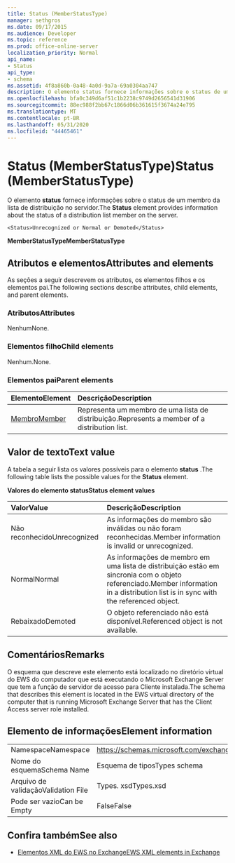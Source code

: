 ```yaml
---
title: Status (MemberStatusType)
manager: sethgros
ms.date: 09/17/2015
ms.audience: Developer
ms.topic: reference
ms.prod: office-online-server
localization_priority: Normal
api_name:
- Status
api_type:
- schema
ms.assetid: 4f8a860b-0a48-4a0d-9a7a-69a0304aa747
description: O elemento status fornece informações sobre o status de um membro da lista de distribuição no servidor.
ms.openlocfilehash: bfa0c349d6af51c1b2238c9749d2656541d31906
ms.sourcegitcommit: 88ec988f2bb67c1866d06b361615f3674a24e795
ms.translationtype: MT
ms.contentlocale: pt-BR
ms.lasthandoff: 05/31/2020
ms.locfileid: "44465461"
---
```

# <a name="status-memberstatustype"></a><span data-ttu-id="1a0e7-103">Status (MemberStatusType)</span><span class="sxs-lookup"><span data-stu-id="1a0e7-103">Status (MemberStatusType)</span></span>

<span data-ttu-id="1a0e7-104">O elemento **status** fornece informações sobre o status de um membro da lista de distribuição no servidor.</span><span class="sxs-lookup"><span data-stu-id="1a0e7-104">The **Status** element provides information about the status of a distribution list member on the server.</span></span> 
  
```
<Status>Unrecognized or Normal or Demoted</Status>
```

 <span data-ttu-id="1a0e7-105">**MemberStatusType**</span><span class="sxs-lookup"><span data-stu-id="1a0e7-105">**MemberStatusType**</span></span>
## <a name="attributes-and-elements"></a><span data-ttu-id="1a0e7-106">Atributos e elementos</span><span class="sxs-lookup"><span data-stu-id="1a0e7-106">Attributes and elements</span></span>

<span data-ttu-id="1a0e7-107">As seções a seguir descrevem os atributos, os elementos filhos e os elementos pai.</span><span class="sxs-lookup"><span data-stu-id="1a0e7-107">The following sections describe attributes, child elements, and parent elements.</span></span>
  
### <a name="attributes"></a><span data-ttu-id="1a0e7-108">Atributos</span><span class="sxs-lookup"><span data-stu-id="1a0e7-108">Attributes</span></span>

<span data-ttu-id="1a0e7-109">Nenhum</span><span class="sxs-lookup"><span data-stu-id="1a0e7-109">None.</span></span>
  
### <a name="child-elements"></a><span data-ttu-id="1a0e7-110">Elementos filho</span><span class="sxs-lookup"><span data-stu-id="1a0e7-110">Child elements</span></span>

<span data-ttu-id="1a0e7-111">Nenhum.</span><span class="sxs-lookup"><span data-stu-id="1a0e7-111">None.</span></span>
  
### <a name="parent-elements"></a><span data-ttu-id="1a0e7-112">Elementos pai</span><span class="sxs-lookup"><span data-stu-id="1a0e7-112">Parent elements</span></span>

|<span data-ttu-id="1a0e7-113">**Elemento**</span><span class="sxs-lookup"><span data-stu-id="1a0e7-113">**Element**</span></span>|<span data-ttu-id="1a0e7-114">**Descrição**</span><span class="sxs-lookup"><span data-stu-id="1a0e7-114">**Description**</span></span>|
|:-----|:-----|
|[<span data-ttu-id="1a0e7-115">Membro</span><span class="sxs-lookup"><span data-stu-id="1a0e7-115">Member</span></span>](member-ex15websvcsotherref.md) <br/> |<span data-ttu-id="1a0e7-116">Representa um membro de uma lista de distribuição.</span><span class="sxs-lookup"><span data-stu-id="1a0e7-116">Represents a member of a distribution list.</span></span>  <br/> |
   
## <a name="text-value"></a><span data-ttu-id="1a0e7-117">Valor de texto</span><span class="sxs-lookup"><span data-stu-id="1a0e7-117">Text value</span></span>

<span data-ttu-id="1a0e7-118">A tabela a seguir lista os valores possíveis para o elemento **status** .</span><span class="sxs-lookup"><span data-stu-id="1a0e7-118">The following table lists the possible values for the **Status** element.</span></span> 
  
<span data-ttu-id="1a0e7-119">**Valores do elemento status**</span><span class="sxs-lookup"><span data-stu-id="1a0e7-119">**Status element values**</span></span>

|<span data-ttu-id="1a0e7-120">**Valor**</span><span class="sxs-lookup"><span data-stu-id="1a0e7-120">**Value**</span></span>|<span data-ttu-id="1a0e7-121">**Descrição**</span><span class="sxs-lookup"><span data-stu-id="1a0e7-121">**Description**</span></span>|
|:-----|:-----|
|<span data-ttu-id="1a0e7-122">Não reconhecido</span><span class="sxs-lookup"><span data-stu-id="1a0e7-122">Unrecognized</span></span>  <br/> |<span data-ttu-id="1a0e7-123">As informações do membro são inválidas ou não foram reconhecidas.</span><span class="sxs-lookup"><span data-stu-id="1a0e7-123">Member information is invalid or unrecognized.</span></span>  <br/> |
|<span data-ttu-id="1a0e7-124">Normal</span><span class="sxs-lookup"><span data-stu-id="1a0e7-124">Normal</span></span>  <br/> |<span data-ttu-id="1a0e7-125">As informações de membro em uma lista de distribuição estão em sincronia com o objeto referenciado.</span><span class="sxs-lookup"><span data-stu-id="1a0e7-125">Member information in a distribution list is in sync with the referenced object.</span></span>  <br/> |
|<span data-ttu-id="1a0e7-126">Rebaixado</span><span class="sxs-lookup"><span data-stu-id="1a0e7-126">Demoted</span></span>  <br/> |<span data-ttu-id="1a0e7-127">O objeto referenciado não está disponível.</span><span class="sxs-lookup"><span data-stu-id="1a0e7-127">Referenced object is not available.</span></span>  <br/> |
   
## <a name="remarks"></a><span data-ttu-id="1a0e7-128">Comentários</span><span class="sxs-lookup"><span data-stu-id="1a0e7-128">Remarks</span></span>

<span data-ttu-id="1a0e7-129">O esquema que descreve este elemento está localizado no diretório virtual do EWS do computador que está executando o Microsoft Exchange Server que tem a função de servidor de acesso para Cliente instalada.</span><span class="sxs-lookup"><span data-stu-id="1a0e7-129">The schema that describes this element is located in the EWS virtual directory of the computer that is running Microsoft Exchange Server that has the Client Access server role installed.</span></span>
  
## <a name="element-information"></a><span data-ttu-id="1a0e7-130">Elemento de informações</span><span class="sxs-lookup"><span data-stu-id="1a0e7-130">Element information</span></span>

|||
|:-----|:-----|
|<span data-ttu-id="1a0e7-131">Namespace</span><span class="sxs-lookup"><span data-stu-id="1a0e7-131">Namespace</span></span>  <br/> |https://schemas.microsoft.com/exchange/services/2006/types  <br/> |
|<span data-ttu-id="1a0e7-132">Nome do esquema</span><span class="sxs-lookup"><span data-stu-id="1a0e7-132">Schema Name</span></span>  <br/> |<span data-ttu-id="1a0e7-133">Esquema de tipos</span><span class="sxs-lookup"><span data-stu-id="1a0e7-133">Types schema</span></span>  <br/> |
|<span data-ttu-id="1a0e7-134">Arquivo de validação</span><span class="sxs-lookup"><span data-stu-id="1a0e7-134">Validation File</span></span>  <br/> |<span data-ttu-id="1a0e7-135">Types. xsd</span><span class="sxs-lookup"><span data-stu-id="1a0e7-135">Types.xsd</span></span>  <br/> |
|<span data-ttu-id="1a0e7-136">Pode ser vazio</span><span class="sxs-lookup"><span data-stu-id="1a0e7-136">Can be Empty</span></span>  <br/> |<span data-ttu-id="1a0e7-137">False</span><span class="sxs-lookup"><span data-stu-id="1a0e7-137">False</span></span>  <br/> |
   
## <a name="see-also"></a><span data-ttu-id="1a0e7-138">Confira também</span><span class="sxs-lookup"><span data-stu-id="1a0e7-138">See also</span></span>



- [<span data-ttu-id="1a0e7-139">Elementos XML do EWS no Exchange</span><span class="sxs-lookup"><span data-stu-id="1a0e7-139">EWS XML elements in Exchange</span></span>](ews-xml-elements-in-exchange.md)

